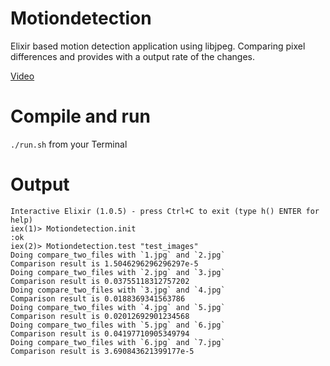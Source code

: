 Motiondetection
===============

Elixir based motion detection application using libjpeg. Comparing pixel differences and provides with a output rate of the changes.

[Video](http://youtu.be/pjpctl-V8_c)

Compile and run
==============
`./run.sh` from your Terminal

Output
==============
```
Interactive Elixir (1.0.5) - press Ctrl+C to exit (type h() ENTER for help)
iex(1)> Motiondetection.init
:ok
iex(2)> Motiondetection.test "test_images"
Doing compare_two_files with `1.jpg` and `2.jpg`
Comparison result is 1.5046296296296297e-5
Doing compare_two_files with `2.jpg` and `3.jpg`
Comparison result is 0.03755118312757202
Doing compare_two_files with `3.jpg` and `4.jpg`
Comparison result is 0.0188369341563786
Doing compare_two_files with `4.jpg` and `5.jpg`
Comparison result is 0.02012692901234568
Doing compare_two_files with `5.jpg` and `6.jpg`
Comparison result is 0.04197710905349794
Doing compare_two_files with `6.jpg` and `7.jpg`
Comparison result is 3.690843621399177e-5
```
